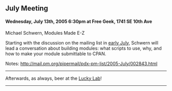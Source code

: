 ## July Meeting

#### Wednesday, July 13th, 2005 6:30pm at Free Geek, 1741 SE 10th Ave

Michael Schwern, Modules Made E-Z

Starting with the discussion on the mailing list in [early July](http://mail.pm.org/pipermail/pdx-pm-list/2005-July/thread.html), Schwern will lead a conversation about building modules: what scripts to use, why, and how to make your module submittable to CPAN.

Notes: http://mail.pm.org/pipermail/pdx-pm-list/2005-July/002843.html

---

Afterwards, as always, beer at the [Lucky Lab](http://www.luckylab.com/html/directions.html#brewpub)!

---
